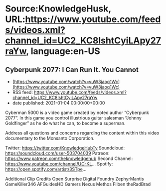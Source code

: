 # Source:KnowledgeHusk, URL:https://www.youtube.com/feeds/videos.xml?channel_id=UC2_KC8lshtCyiLApy27raYw, language:en-US

## Cyberpunk 2077: I Can Run It. You Cannot
 - [https://www.youtube.com/watch?v=vuW3jaoq1Wc](https://www.youtube.com/watch?v=vuW3jaoq1Wc)
 - RSS feed: https://www.youtube.com/feeds/videos.xml?channel_id=UC2_KC8lshtCyiLApy27raYw
 - date published: 2021-01-04 00:00:00+00:00

Cyberman 5000 is a video game created by noted author “Cyberpunk 2077”. In this game you control illustrious guitar salesman “Johnny Goldfinger” as he do what he can, to become a superman.

Address all questions and concerns regarding the content within this video documentary to the Monsanto Corporation.

Twitter: https://twitter.com/KnowledgeHubTy
Soundcloud: https://soundcloud.com/user-503704039
Patreon: https://www.patreon.com/theknowledgehub
Second Channel: https://www.youtube.com/channel/UC-KL...
Spotify: https://open.spotify.com/artist/3STpe...

Additional Clip Credits
Open Surprise
Digital Foundry
ZephyrMantis
GameKiller346
AFGuidesHD
Gamers Nexus
Methos
Filben
theRadBrad

